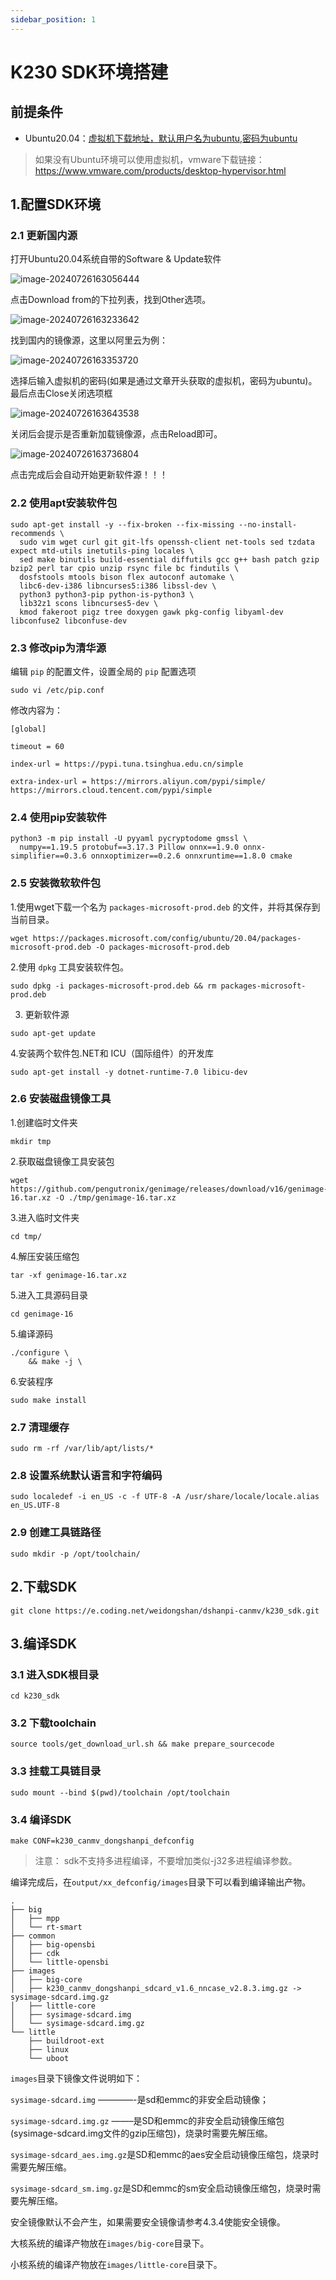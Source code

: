 ```yaml
---
sidebar_position: 1
---
```

# K230 SDK环境搭建

## 前提条件

- Ubuntu20.04：[虚拟机下载地址，默认用户名为ubuntu,密码为ubuntu](https://www.linuxvmimages.com/images/ubuntu-2004/)

> 如果没有Ubuntu环境可以使用虚拟机，vmware下载链接：https://www.vmware.com/products/desktop-hypervisor.html



## 1.配置SDK环境

### 2.1 更新国内源

打开Ubuntu20.04系统自带的Software & Update软件

![image-20240726163056444](${images}/image-20240726163056444.png)

 点击Download from的下拉列表，找到Other选项。

![image-20240726163233642](${images}/image-20240726163233642.png)

找到国内的镜像源，这里以阿里云为例：

![image-20240726163353720](${images}/image-20240726163353720.png)

选择后输入虚拟机的密码(如果是通过文章开头获取的虚拟机，密码为ubuntu)。最后点击Close关闭选项框

![image-20240726163643538](${images}/image-20240726163643538.png)

关闭后会提示是否重新加载镜像源，点击Reload即可。

 ![image-20240726163736804](${images}/image-20240726163736804.png)

点击完成后会自动开始更新软件源！！！

### 2.2 使用apt安装软件包

```
sudo apt-get install -y --fix-broken --fix-missing --no-install-recommends \
  sudo vim wget curl git git-lfs openssh-client net-tools sed tzdata expect mtd-utils inetutils-ping locales \
  sed make binutils build-essential diffutils gcc g++ bash patch gzip bzip2 perl tar cpio unzip rsync file bc findutils \
  dosfstools mtools bison flex autoconf automake \
  libc6-dev-i386 libncurses5:i386 libssl-dev \
  python3 python3-pip python-is-python3 \
  lib32z1 scons libncurses5-dev \
  kmod fakeroot pigz tree doxygen gawk pkg-config libyaml-dev libconfuse2 libconfuse-dev
```

 

### 2.3 修改pip为清华源

编辑 `pip` 的配置文件，设置全局的 `pip` 配置选项

```
sudo vi /etc/pip.conf
```

 修改内容为：

```
[global]

timeout = 60

index-url = https://pypi.tuna.tsinghua.edu.cn/simple

extra-index-url = https://mirrors.aliyun.com/pypi/simple/ https://mirrors.cloud.tencent.com/pypi/simple
```

 

### 2.4 使用pip安装软件

```
python3 -m pip install -U pyyaml pycryptodome gmssl \
  numpy==1.19.5 protobuf==3.17.3 Pillow onnx==1.9.0 onnx-simplifier==0.3.6 onnxoptimizer==0.2.6 onnxruntime==1.8.0 cmake
```

 

### 2.5 安装微软软件包

1.使用wget下载一个名为 `packages-microsoft-prod.deb` 的文件，并将其保存到当前目录。

```
wget https://packages.microsoft.com/config/ubuntu/20.04/packages-microsoft-prod.deb -O packages-microsoft-prod.deb
```

2.使用 `dpkg` 工具安装软件包。

```
sudo dpkg -i packages-microsoft-prod.deb && rm packages-microsoft-prod.deb
```

3. 更新软件源

```
sudo apt-get update
```

 4.安装两个软件包.NET和 ICU（国际组件）的开发库

```
sudo apt-get install -y dotnet-runtime-7.0 libicu-dev
```



### 2.6 安装磁盘镜像工具

1.创建临时文件夹

```
mkdir tmp
```

2.获取磁盘镜像工具安装包

```
wget https://github.com/pengutronix/genimage/releases/download/v16/genimage-16.tar.xz -O ./tmp/genimage-16.tar.xz
```

3.进入临时文件夹

```
cd tmp/
```

4.解压安装压缩包

```
tar -xf genimage-16.tar.xz
```

5.进入工具源码目录

```
cd genimage-16
```

5.编译源码

```
./configure \
    && make -j \
```

6.安装程序

```
sudo make install
```



### 2.7 清理缓存

```
sudo rm -rf /var/lib/apt/lists/*
```



### 2.8 设置系统默认语言和字符编码

```
sudo localedef -i en_US -c -f UTF-8 -A /usr/share/locale/locale.alias en_US.UTF-8
```



### 2.9 创建工具链路径

```
sudo mkdir -p /opt/toolchain/
```



## 2.下载SDK

```
git clone https://e.coding.net/weidongshan/dshanpi-canmv/k230_sdk.git
```



## 3.编译SDK

### 3.1 进入SDK根目录

```
cd k230_sdk
```



### 3.2 下载toolchain

```
source tools/get_download_url.sh && make prepare_sourcecode
```



### 3.3 挂载工具链目录

```
sudo mount --bind $(pwd)/toolchain /opt/toolchain
```



### 3.4 编译SDK

```
make CONF=k230_canmv_dongshanpi_defconfig
```

> 注意： sdk不支持多进程编译，不要增加类似-j32多进程编译参数。

编译完成后，在`output/xx_defconfig/images`目录下可以看到编译输出产物。

```
.
├── big
│   ├── mpp
│   └── rt-smart
├── common
│   ├── big-opensbi
│   ├── cdk
│   └── little-opensbi
├── images
│   ├── big-core
│   ├── k230_canmv_dongshanpi_sdcard_v1.6_nncase_v2.8.3.img.gz -> sysimage-sdcard.img.gz
│   ├── little-core
│   ├── sysimage-sdcard.img
│   └── sysimage-sdcard.img.gz
└── little
    ├── buildroot-ext
    ├── linux
    └── uboot
```

`images`目录下镜像文件说明如下：

`sysimage-sdcard.img` ————-是sd和emmc的非安全启动镜像；

`sysimage-sdcard.img.gz` ——–是SD和emmc的非安全启动镜像压缩包(sysimage-sdcard.img文件的gzip压缩包)，烧录时需要先解压缩。

`sysimage-sdcard_aes.img.gz`是SD和emmc的aes安全启动镜像压缩包，烧录时需要先解压缩。

`sysimage-sdcard_sm.img.gz`是SD和emmc的sm安全启动镜像压缩包，烧录时需要先解压缩。

安全镜像默认不会产生，如果需要安全镜像请参考4.3.4使能安全镜像。

大核系统的编译产物放在`images/big-core`目录下。

小核系统的编译产物放在`images/little-core`目录下。
